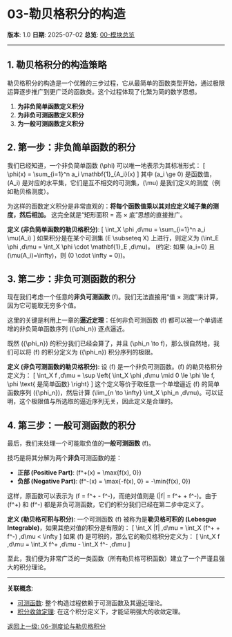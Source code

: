 # 03-勒贝格积分的构造

**版本**: 1.0
**日期**: 2025-07-02
**总览**: [00-模块总览](./00-模块总览.md)

---

## 1. 勒贝格积分的构造策略

勒贝格积分的构造是一个优雅的三步过程，它从最简单的函数类型开始，通过极限运算逐步推广到更广泛的函数类。这个过程体现了化繁为简的数学思想。
1.  **为非负简单函数定义积分**
2.  **为非负可测函数定义积分**
3.  **为一般可测函数定义积分**

## 2. 第一步：非负简单函数的积分

我们已经知道，一个非负简单函数 \(\phi\) 可以唯一地表示为其标准形式：
\[ \phi(x) = \sum_{i=1}^n a_i \mathbf{1}_{A_i}(x) \]
其中 \(a_i \ge 0\) 是函数值，\(A_i\) 是对应的水平集，它们是互不相交的可测集，\(\mu\) 是我们定义的测度（例如勒贝格测度）。

为这样的函数定义积分是非常直观的：**将每个函数值乘以其对应定义域子集的测度，然后相加。** 这完全就是“矩形面积 = 高 × 底”思想的直接推广。

**定义 (非负简单函数的勒贝格积分)**:
\[ \int_X \phi \,d\mu = \sum_{i=1}^n a_i \mu(A_i) \]
如果积分是在某个可测集 \(E \subseteq X\) 上进行，则定义为 \(\int_E \phi \,d\mu = \int_X \phi \cdot \mathbf{1}_E \,d\mu\)。
(约定: 如果 \(a_i=0\) 且 \(\mu(A_i)=\infty\)，则 \(0 \cdot \infty = 0\))。

## 3. 第二步：非负可测函数的积分

现在我们考虑一个任意的**非负可测函数** \(f\)。我们无法直接用“值 × 测度”来计算，因为它可能取无穷多个值。

这里的关键是利用上一章的**逼近定理**：任何非负可测函数 \(f\) 都可以被一个单调递增的非负简单函数序列 \(\{\phi_n\}\) 逐点逼近。

既然 \(\{\phi_n\}\) 的积分我们已经会算了，并且 \(\phi_n \to f\)，那么很自然地，我们可以将 \(f\) 的积分定义为 \(\{\phi_n\}\) 积分序列的极限。

**定义 (非负可测函数的勒贝格积分)**:
设 \(f\) 是一个非负可测函数。\(f\) 的勒贝格积分定义为：
\[ \int_X f \,d\mu = \sup \left\{ \int_X \phi \,d\mu \mid 0 \le \phi \le f, \phi \text{ 是简单函数} \right\} \]
这个定义等价于取任意一个单增逼近 \(f\) 的简单函数序列 \(\{\phi_n\}\)，然后计算 \(\lim_{n \to \infty} \int_X \phi_n \,d\mu\)。可以证明，这个极限值与所选取的逼近序列无关，因此定义是合理的。

## 4. 第三步：一般可测函数的积分

最后，我们来处理一个可能取负值的**一般可测函数** \(f\)。

技巧是将其分解为两个**非负**可测函数的差：
- **正部 (Positive Part)**: \(f^+(x) = \max\{f(x), 0\}\)
- **负部 (Negative Part)**: \(f^-(x) = \max\{-f(x), 0\} = -\min\{f(x), 0\}\)

这样，原函数可以表示为 \(f = f^+ - f^-\)，而绝对值则是 \(|f| = f^+ + f^-\)。由于 \(f^+\) 和 \(f^-\) 都是非负可测函数，它们的积分我们已经在第二步中定义了。

**定义 (勒贝格可积与积分)**:
一个可测函数 \(f\) 被称为是**勒贝格可积的 (Lebesgue Integrable)**，如果其绝对值的积分是有限的：
\[ \int_X |f| \,d\mu = \int_X (f^+ + f^-) \,d\mu < \infty \]
如果 \(f\) 是可积的，那么它的勒贝格积分定义为：
\[ \int_X f \,d\mu = \int_X f^+ \,d\mu - \int_X f^- \,d\mu \]

至此，我们便为非常广泛的一类函数（所有勒贝格可积函数）建立了一个严谨且强大的积分理论。

---
**关联概念**:
- [可测函数](./02-可测函数.md): 整个构造过程依赖于可测函数及其逼近理论。
- [积分收敛定理](./04-积分收敛定理.md): 在这个积分定义下，才能证明强大的收敛定理。

[返回上一级: 06-测度论与勒贝格积分](./00-模块总览.md)
